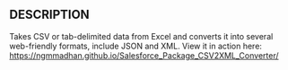 ## DESCRIPTION

Takes CSV or tab-delimited data from Excel and converts it into several web-friendly formats, include JSON and XML.
View it in action here: https://ngmmadhan.github.io/Salesforce_Package_CSV2XML_Converter/

